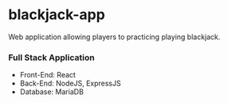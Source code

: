 # blackjack-app
Web application allowing players to practicing playing blackjack.
### Full Stack Application
- Front-End: React
- Back-End: NodeJS, ExpressJS
- Database: MariaDB
